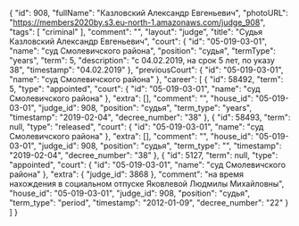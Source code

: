 {
    "id": 908,
    "fullName": "Казловский Александр Евгеньевич",
    "photoURL": "https://members2020by.s3.eu-north-1.amazonaws.com/judge_908",
    "tags": [
        "criminal"
    ],
    "comment": "",
    "layout": "judge",
    "title": "Судья Казловский Александр Евгеньевич",
    "court": {
        "id": "05-019-03-01",
        "name": "суд Смолевичского района",
        "position": "судья",
        "termType": "years",
        "term": 5,
        "description": "c 04.02.2019, на срок 5 лет, по указу 38",
        "timestamp": "04.02.2019"
    },
    "previousCourt": {
        "id": "05-019-03-01",
        "name": "суд Смолевичского района"
    },
    "career": [
        {
            "id": 58492,
            "term": 5,
            "type": "appointed",
            "court": {
                "id": "05-019-03-01",
                "name": "суд Смолевичского района"
            },
            "extra": [],
            "comment": "",
            "house_id": "05-019-03-01",
            "judge_id": 908,
            "position": "судья",
            "term_type": "years",
            "timestamp": "2019-02-04",
            "decree_number": "38"
        },
        {
            "id": 58493,
            "term": null,
            "type": "released",
            "court": {
                "id": "05-019-03-01",
                "name": "суд Смолевичского района"
            },
            "extra": [],
            "comment": "",
            "house_id": "05-019-03-01",
            "judge_id": 908,
            "position": "судья",
            "term_type": "",
            "timestamp": "2019-02-04",
            "decree_number": "38"
        },
        {
            "id": 5127,
            "term": null,
            "type": "appointed",
            "court": {
                "id": "05-019-03-01",
                "name": "суд Смолевичского района"
            },
            "extra": {
                "judge_id": 3868
            },
            "comment": "на время нахождения в социальном отпуске Яковлевой Людмилы Михайловны",
            "house_id": "05-019-03-01",
            "judge_id": 908,
            "position": "судья",
            "term_type": "period",
            "timestamp": "2012-01-09",
            "decree_number": "22"
        }
    ]
}